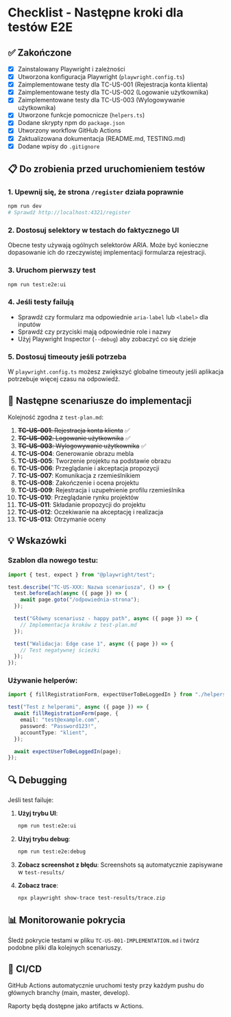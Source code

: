 # Checklist - Następne kroki dla testów E2E

## ✅ Zakończone

- [x] Zainstalowany Playwright i zależności
- [x] Utworzona konfiguracja Playwright (`playwright.config.ts`)
- [x] Zaimplementowane testy dla TC-US-001 (Rejestracja konta klienta)
- [x] Zaimplementowane testy dla TC-US-002 (Logowanie użytkownika)
- [x] Zaimplementowane testy dla TC-US-003 (Wylogowywanie użytkownika)
- [x] Utworzone funkcje pomocnicze (`helpers.ts`)
- [x] Dodane skrypty npm do `package.json`
- [x] Utworzony workflow GitHub Actions
- [x] Zaktualizowana dokumentacja (README.md, TESTING.md)
- [x] Dodane wpisy do `.gitignore`

## 📋 Do zrobienia przed uruchomieniem testów

### 1. Upewnij się, że strona `/register` działa poprawnie

```bash
npm run dev
# Sprawdź http://localhost:4321/register
```

### 2. Dostosuj selektory w testach do faktycznego UI

Obecne testy używają ogólnych selektorów ARIA. Może być konieczne dopasowanie ich do rzeczywistej implementacji formularza rejestracji.

### 3. Uruchom pierwszy test

```bash
npm run test:e2e:ui
```

### 4. Jeśli testy failują

- Sprawdź czy formularz ma odpowiednie `aria-label` lub `<label>` dla inputów
- Sprawdź czy przyciski mają odpowiednie role i nazwy
- Użyj Playwright Inspector (`--debug`) aby zobaczyć co się dzieje

### 5. Dostosuj timeouty jeśli potrzeba

W `playwright.config.ts` możesz zwiększyć globalne timeouty jeśli aplikacja potrzebuje więcej czasu na odpowiedź.

## 🎯 Następne scenariusze do implementacji

Kolejność zgodna z `test-plan.md`:

1. ~~**TC-US-001**: Rejestracja konta klienta~~ ✅
2. ~~**TC-US-002**: Logowanie użytkownika~~ ✅
3. ~~**TC-US-003**: Wylogowywanie użytkownika~~ ✅
4. **TC-US-004**: Generowanie obrazu mebla
5. **TC-US-005**: Tworzenie projektu na podstawie obrazu
6. **TC-US-006**: Przeglądanie i akceptacja propozycji
7. **TC-US-007**: Komunikacja z rzemieślnikiem
8. **TC-US-008**: Zakończenie i ocena projektu
9. **TC-US-009**: Rejestracja i uzupełnienie profilu rzemieślnika
10. **TC-US-010**: Przeglądanie rynku projektów
11. **TC-US-011**: Składanie propozycji do projektu
12. **TC-US-012**: Oczekiwanie na akceptację i realizacja
13. **TC-US-013**: Otrzymanie oceny

## 💡 Wskazówki

### Szablon dla nowego testu:

```typescript
import { test, expect } from "@playwright/test";

test.describe("TC-US-XXX: Nazwa scenariusza", () => {
  test.beforeEach(async ({ page }) => {
    await page.goto("/odpowiednia-strona");
  });

  test("Główny scenariusz - happy path", async ({ page }) => {
    // Implementacja kroków z test-plan.md
  });

  test("Walidacja: Edge case 1", async ({ page }) => {
    // Test negatywnej ścieżki
  });
});
```

### Używanie helperów:

```typescript
import { fillRegistrationForm, expectUserToBeLoggedIn } from "./helpers";

test("Test z helperami", async ({ page }) => {
  await fillRegistrationForm(page, {
    email: "test@example.com",
    password: "Password123!",
    accountType: "klient",
  });

  await expectUserToBeLoggedIn(page);
});
```

## 🔍 Debugging

Jeśli test failuje:

1. **Użyj trybu UI**:

   ```bash
   npm run test:e2e:ui
   ```

2. **Użyj trybu debug**:

   ```bash
   npm run test:e2e:debug
   ```

3. **Zobacz screenshot z błędu**:
   Screenshots są automatycznie zapisywane w `test-results/`

4. **Zobacz trace**:
   ```bash
   npx playwright show-trace test-results/trace.zip
   ```

## 📊 Monitorowanie pokrycia

Śledź pokrycie testami w pliku `TC-US-001-IMPLEMENTATION.md` i twórz podobne pliki dla kolejnych scenariuszy.

## 🚀 CI/CD

GitHub Actions automatycznie uruchomi testy przy każdym pushu do głównych branchy (main, master, develop).

Raporty będą dostępne jako artifacts w Actions.
